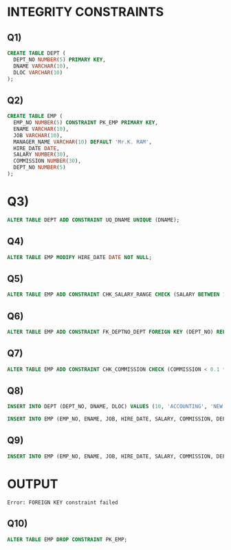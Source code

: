 # INTEGRITY CONSTRAINTS
## Q1)

```sql
CREATE TABLE DEPT (
  DEPT_NO NUMBER(5) PRIMARY KEY,
  DNAME VARCHAR(10),
  DLOC VARCHAR(10)
);
```

## Q2)

```sql
CREATE TABLE EMP (
  EMP_NO NUMBER(5) CONSTRAINT PK_EMP PRIMARY KEY,
  ENAME VARCHAR(10),
  JOB VARCHAR(10),
  MANAGER_NAME VARCHAR(10) DEFAULT 'Mr.K. RAM',
  HIRE_DATE DATE,
  SALARY NUMBER(30),
  COMMISSION NUMBER(30),
  DEPT_NO NUMBER(5)
);
```

# Q3)

```sql
ALTER TABLE DEPT ADD CONSTRAINT UQ_DNAME UNIQUE (DNAME);
```

## Q4)

```sql
ALTER TABLE EMP MODIFY HIRE_DATE DATE NOT NULL;
```

## Q5)

```sql
ALTER TABLE EMP ADD CONSTRAINT CHK_SALARY_RANGE CHECK (SALARY BETWEEN 10000 AND 20000);
```

## Q6)

```sql
ALTER TABLE EMP ADD CONSTRAINT FK_DEPTNO_DEPT FOREIGN KEY (DEPT_NO) REFERENCES DEPT(DEPT_NO);
```

## Q7)

```sql
ALTER TABLE EMP ADD CONSTRAINT CHK_COMMISSION CHECK (COMMISSION < 0.1 * SALARY);
```

## Q8)

```sql
INSERT INTO DEPT (DEPT_NO, DNAME, DLOC) VALUES (10, 'ACCOUNTING', 'NEW YORK');
```

```sql
INSERT INTO EMP (EMP_NO, ENAME, JOB, HIRE_DATE, SALARY, COMMISSION, DEPT_NO) VALUES (7369, 'SMITH', 'CLERK', '17-DEC-80', 11800, NULL, 10);
```

## Q9)

```sql
INSERT INTO EMP (EMP_NO, ENAME, JOB, HIRE_DATE, SALARY, COMMISSION, DEPT_NO) VALUES (7499, 'ALLEN', 'SALESMAN', '20-FEB-81', 11600, NULL, 30);
```
# OUTPUT
```
Error: FOREIGN KEY constraint failed
```

## Q10)

```sql
ALTER TABLE EMP DROP CONSTRAINT PK_EMP;
```
